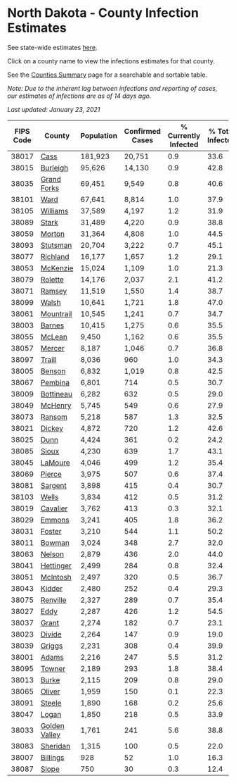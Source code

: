 # North Dakota - County Infection Estimates

See state-wide estimates [here](/infections/us-nd).

Click on a county name to view the infections estimates for that county.

See the [Counties Summary](/infections/summary-counties) page for a searchable and sortable table.

*Note: Due to the inherent lag between infections and reporting of cases, our estimates of infections are as of 14 days ago.*

*Last updated: January 23, 2021*

|   FIPS Code |                         County |   Population |   Confirmed Cases |   % Currently Infected |   % Total Infected |
|-------------|--------------------------------|--------------|-------------------|------------------------|--------------------|
|       38017 |                   [Cass](cass) |      181,923 |            20,751 |                    0.9 |               33.6 |
|       38015 |           [Burleigh](burleigh) |       95,626 |            14,130 |                    0.9 |               42.8 |
|       38035 |     [Grand Forks](grand-forks) |       69,451 |             9,549 |                    0.8 |               40.6 |
|       38101 |                   [Ward](ward) |       67,641 |             8,814 |                    1.0 |               37.9 |
|       38105 |           [Williams](williams) |       37,589 |             4,197 |                    1.2 |               31.9 |
|       38089 |                 [Stark](stark) |       31,489 |             4,220 |                    0.9 |               38.8 |
|       38059 |               [Morton](morton) |       31,364 |             4,808 |                    1.0 |               44.5 |
|       38093 |           [Stutsman](stutsman) |       20,704 |             3,222 |                    0.7 |               45.1 |
|       38077 |           [Richland](richland) |       16,177 |             1,657 |                    1.2 |               29.1 |
|       38053 |           [McKenzie](mckenzie) |       15,024 |             1,109 |                    1.0 |               21.3 |
|       38079 |             [Rolette](rolette) |       14,176 |             2,037 |                    2.1 |               41.2 |
|       38071 |               [Ramsey](ramsey) |       11,519 |             1,550 |                    1.4 |               38.7 |
|       38099 |                 [Walsh](walsh) |       10,641 |             1,721 |                    1.8 |               47.0 |
|       38061 |         [Mountrail](mountrail) |       10,545 |             1,241 |                    0.7 |               34.7 |
|       38003 |               [Barnes](barnes) |       10,415 |             1,275 |                    0.6 |               35.5 |
|       38055 |               [McLean](mclean) |        9,450 |             1,162 |                    0.6 |               35.5 |
|       38057 |               [Mercer](mercer) |        8,187 |             1,046 |                    0.7 |               36.8 |
|       38097 |               [Traill](traill) |        8,036 |               960 |                    1.0 |               34.3 |
|       38005 |               [Benson](benson) |        6,832 |             1,019 |                    0.8 |               42.5 |
|       38067 |             [Pembina](pembina) |        6,801 |               714 |                    0.5 |               30.7 |
|       38009 |         [Bottineau](bottineau) |        6,282 |               632 |                    0.5 |               29.0 |
|       38049 |             [McHenry](mchenry) |        5,745 |               549 |                    0.6 |               27.9 |
|       38073 |               [Ransom](ransom) |        5,218 |               587 |                    1.3 |               32.5 |
|       38021 |               [Dickey](dickey) |        4,872 |               720 |                    1.2 |               42.6 |
|       38025 |                   [Dunn](dunn) |        4,424 |               361 |                    0.2 |               24.2 |
|       38085 |                 [Sioux](sioux) |        4,230 |               639 |                    1.7 |               43.1 |
|       38045 |             [LaMoure](lamoure) |        4,046 |               499 |                    1.2 |               35.4 |
|       38069 |               [Pierce](pierce) |        3,975 |               507 |                    0.6 |               37.4 |
|       38081 |             [Sargent](sargent) |        3,898 |               415 |                    0.4 |               30.7 |
|       38103 |                 [Wells](wells) |        3,834 |               412 |                    0.5 |               31.2 |
|       38019 |           [Cavalier](cavalier) |        3,762 |               413 |                    0.3 |               32.1 |
|       38029 |               [Emmons](emmons) |        3,241 |               405 |                    1.8 |               36.2 |
|       38031 |               [Foster](foster) |        3,210 |               544 |                    1.1 |               50.2 |
|       38011 |               [Bowman](bowman) |        3,024 |               348 |                    2.7 |               32.0 |
|       38063 |               [Nelson](nelson) |        2,879 |               436 |                    2.0 |               44.0 |
|       38041 |         [Hettinger](hettinger) |        2,499 |               284 |                    0.8 |               32.4 |
|       38051 |           [McIntosh](mcintosh) |        2,497 |               320 |                    0.5 |               36.7 |
|       38043 |               [Kidder](kidder) |        2,480 |               252 |                    0.4 |               29.3 |
|       38075 |           [Renville](renville) |        2,327 |               289 |                    0.7 |               35.4 |
|       38027 |                   [Eddy](eddy) |        2,287 |               426 |                    1.2 |               54.5 |
|       38037 |                 [Grant](grant) |        2,274 |               182 |                    0.7 |               23.1 |
|       38023 |               [Divide](divide) |        2,264 |               147 |                    0.9 |               19.0 |
|       38039 |               [Griggs](griggs) |        2,231 |               308 |                    0.4 |               39.9 |
|       38001 |                 [Adams](adams) |        2,216 |               247 |                    5.5 |               31.2 |
|       38095 |               [Towner](towner) |        2,189 |               293 |                    1.8 |               38.4 |
|       38013 |                 [Burke](burke) |        2,115 |               209 |                    0.8 |               29.0 |
|       38065 |               [Oliver](oliver) |        1,959 |               150 |                    0.1 |               22.3 |
|       38091 |               [Steele](steele) |        1,890 |               168 |                    0.2 |               25.6 |
|       38047 |                 [Logan](logan) |        1,850 |               218 |                    0.5 |               33.9 |
|       38033 | [Golden Valley](golden-valley) |        1,761 |               241 |                    5.6 |               38.8 |
|       38083 |           [Sheridan](sheridan) |        1,315 |               100 |                    0.5 |               22.0 |
|       38007 |           [Billings](billings) |          928 |                52 |                    1.0 |               16.3 |
|       38087 |                 [Slope](slope) |          750 |                30 |                    0.3 |               12.4 |